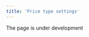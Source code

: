 ```yaml
---
title: 'Price type settings'
---
```

The page is under development

[//]: # (Настройте все виды цен, которые вы используете при продаже своих товаров. Наиболее часто используемые - это оптовые и розничные цены, но могут быть, конечно, и иные, которые, например, применяются для расчетов между вашими компаниями, и т.д.)

[//]: # ()
[//]: # (Виды цен настраиваются в **Продажи - Виды цен**. Кликните **Добавить** и выполните необходимые настройки.)

[//]: # ()
[//]: # (![]&#40;images/Price_type_settings_1.png&#41;)

[//]: # (*Рис. 1 Список видов цен*)

[//]: # ()
[//]: # (  )
[//]: # ()
[//]: # (![]&#40;images/Price_type_settings_2.png&#41;)

[//]: # (*Рис. 2 Настройка вида цен*)

[//]: # ()
[//]: # (  )
[//]: # ()
[//]: # (Выберите "говорящее" **Наименование**, чтобы легко ориентироваться в видах цен.)

[//]: # ()
[//]: # (Если налог должен быть включен в состав цены, включите опцию **С учетом налогов**.)

[//]: # ()
[//]: # (В левом блоке надбавок **Дерево**, укажите надбавку к себестоимости для категорий товаров, которая сформирует настраиваемую цену. В правом блоке **Номенклатура** вы можете установить надбавку для отдельных товаров, если она отличается от надбавки для категории.)

[//]: # ()
[//]: # (Сохраните настроенный вид цен.)

  



  
